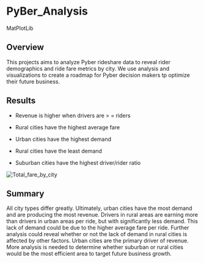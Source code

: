 # PyBer_Analysis
MatPlotLib

## Overview

This projects aims to analyze Pyber rideshare data to reveal rider demographics and ride fare metrics by city. We use analysis and visualizations to create a roadmap for Pyber decision makers tp optimize their future business. 

## Results

- Revenue is higher when drivers are > = riders

- Rural cities have the highest average fare

- Urban cities have the highest demand

- Rural cities have the least demand

- Suburban cities have the highest driver/rider ratio
 
![Total_fare_by_city](https://user-images.githubusercontent.com/93686243/145726996-d9242f23-11b2-4005-9d2b-24c947e9ae32.png)


## Summary

 All city types differ greatly. Ultimately, urban cities have the most demand and are producing the most revenue. Drivers in rural areas are earning more than drivers in urban areas per ride, but with significantly less demand. This lack of demand could be due to the higher average fare per ride. Further analysis could reveal whether or not the lack of demand in rural cities is affected by other factors. Urban cities are the primary driver of revenue. More analysis is needed to determine whether suburban or rural cities would be the most efficient area to target future business growth. 
